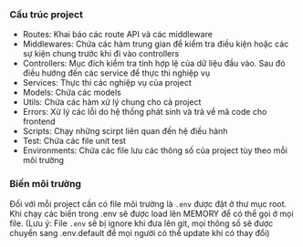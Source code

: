 ### Cấu trúc project

- Routes: Khai báo các route API và các middleware
- Middlewares: Chứa các hàm trung gian để kiểm tra điều kiện hoặc các sự kiện chung trước khi đi vào controllers
- Controllers: Mục đích kiểm tra tính hợp lệ của dữ liệu đầu vào. Sau đó điều hướng đến các service để thực thi nghiệp vụ
- Services: Thực thi các nghiệp vụ của project
- Models: Chứa các models
- Utils: Chứa các hàm xử lý chung cho cả project
- Errors: Xử lý các lỗi do hệ thống phát sinh và trả về mã code cho frontend
- Scripts: Chạy những scirpt liên quan đến hệ điều hành
- Test: Chứa các file unit test
- Environments: Chứa các file lưu các thông số của project tùy theo mỗi môi trường

### Biến môi trường

Đối với mỗi project cần có file môi trường là `.env` được đặt ở thư mục root. Khi chạy các biến trong .env sẽ được load lên MEMORY để có thể gọi ở mọi file. (Lưu ý: File `.env` sẽ bị ignore khi đưa lên git, mọi thông số sẽ được chuyển sang .env.default để mọi người có thể update khi có thay đổi)
